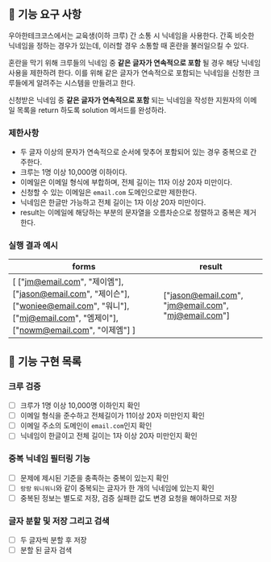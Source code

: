 ## 🚀 기능 요구 사항

우아한테크코스에서는 교육생(이하 크루) 간 소통 시 닉네임을 사용한다. 간혹 비슷한 닉네임을 정하는 경우가 있는데, 이러할 경우 소통할 때 혼란을 불러일으킬 수 있다.

혼란을 막기 위해 크루들의 닉네임 중 **같은 글자가 연속적으로 포함** 될 경우 해당 닉네임 사용을 제한하려 한다. 이를 위해 같은 글자가 연속적으로 포함되는 닉네임을 신청한 크루들에게 알려주는 시스템을 만들려고 한다.


신청받은 닉네임 중 **같은 글자가 연속적으로 포함** 되는 닉네임을 작성한 지원자의 이메일 목록을 return 하도록 solution 메서드를 완성하라.

### 제한사항

- 두 글자 이상의 문자가 연속적으로 순서에 맞추어 포함되어 있는 경우 중복으로 간주한다.
- 크루는 1명 이상 10,000명 이하이다.
- 이메일은 이메일 형식에 부합하며, 전체 길이는 11자 이상 20자 미만이다.
- 신청할 수 있는 이메일은 `email.com` 도메인으로만 제한한다.
- 닉네임은 한글만 가능하고 전체 길이는 1자 이상 20자 미만이다.
- result는 이메일에 해당하는 부분의 문자열을 오름차순으로 정렬하고 중복은 제거한다.

### 실행 결과 예시

| forms | result |
| --- | --- |
| [ ["jm@email.com", "제이엠"], ["jason@email.com", "제이슨"], ["woniee@email.com", "워니"], ["mj@email.com", "엠제이"], ["nowm@email.com", "이제엠"] ] | ["jason@email.com", "jm@email.com", "mj@email.com"] |

## 🚧 기능 구현 목록
### 크루 검증
- [ ] 크루가 1명 이상 10,000명 이하인지 확인
- [ ] 이메일 형식을 준수하고 전체길이가 11이상 20자 미만인지 확인
- [ ] 이메일 주소의 도메인이 `email.com`인지 확인
- [ ] 닉네임이 한글이고 전체 길이는 1자 이상 20자 미만인지 확인
### 중복 닉네임 필터링 기능
- [ ] 문제에 제시된 기준을 충족하는 중복이 있는지 확인
- [ ] `랑랑` `워니워니`와 같이 중복되는 글자가 한 개의 닉네임에 있는지 확인
- [ ] 중복된 정보는 별도로 저장, 검증 실패한 값도 변경 요청을 해야하므로 저장
### 글자 분할 및 저장 그리고 검색
- [ ] 두 글자씩 분할 후 저장 
- [ ] 분할 된 글자 검색